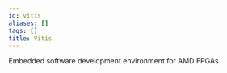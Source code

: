 ```yaml
---
id: vitis
aliases: []
tags: []
title: Vitis
---
```


Embedded software development environment for AMD FPGAs

